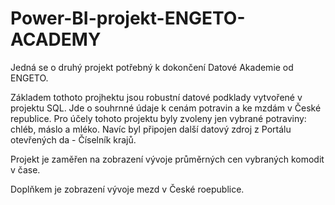 # Power-BI-projekt-ENGETO-ACADEMY
Jedná se o druhý projekt potřebný k dokončení Datové Akademie od ENGETO.

Základem tothoto projhektu jsou robustní datové podklady vytvořené v projektu SQL. Jde o souhrnné údaje k cenám potravin a ke mzdám v České republice. Pro účely tohoto projektu byly zvoleny jen vybrané potraviny: chléb, máslo a mléko. Navíc byl připojen další datový zdroj z Portálu otevřených da - Číselník krajů.

Projekt je zaměřen na zobrazení vývoje průměrných cen vybraných komodit v čase.

Doplňkem je zobrazení vývoje mezd v České roepublice.
